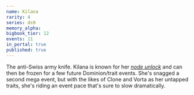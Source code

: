 ```yaml
---
name: Kilana
rarity: 4
series: ds9
memory_alpha:
bigbook_tier: 12
events: 11
in_portal: true
published: true
---
```


The anti-Swiss army knife. Kilana is known for her [_node unlock_](https://stt.wiki/wiki/Feed_A_Fever) and can then be frozen for a few future Dominion/trait events. She's snagged a second mega event, but with the likes of Clone and Vorta as her untapped traits, she's riding an event pace that's sure to slow dramatically.
